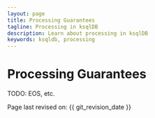 ```yaml
---
layout: page
title: Processing Guarantees
tagline: Processing in ksqlDB
description: Learn about processing in ksqlDB
keywords: ksqldb, processing
---
```


Processing Guarantees
=====================

TODO: EOS, etc.

Page last revised on: {{ git_revision_date }}